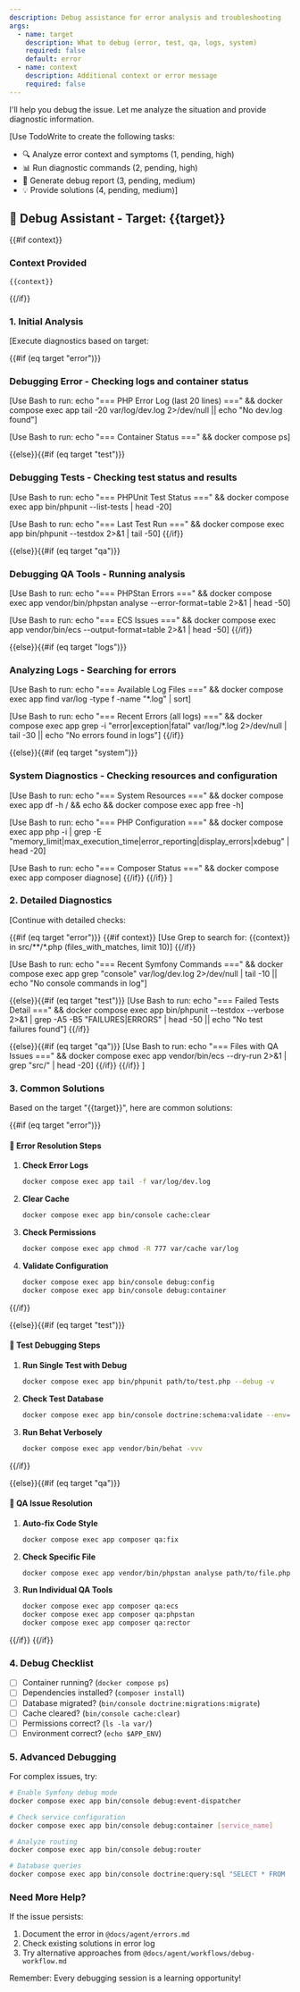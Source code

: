 ```yaml
---
description: Debug assistance for error analysis and troubleshooting
args:
  - name: target
    description: What to debug (error, test, qa, logs, system)
    required: false
    default: error
  - name: context
    description: Additional context or error message
    required: false
---
```


I'll help you debug the issue. Let me analyze the situation and provide diagnostic information.

[Use TodoWrite to create the following tasks:
- 🔍 Analyze error context and symptoms (1, pending, high)
- 📊 Run diagnostic commands (2, pending, high)
- 📝 Generate debug report (3, pending, medium)
- 💡 Provide solutions (4, pending, medium)]

## 🐛 Debug Assistant - Target: {{target}}

{{#if context}}
### Context Provided
```
{{context}}
```
{{/if}}

### 1. Initial Analysis

[Execute diagnostics based on target:

{{#if (eq target "error")}}
### Debugging Error - Checking logs and container status

[Use Bash to run: echo "=== PHP Error Log (last 20 lines) ===" && docker compose exec app tail -20 var/log/dev.log 2>/dev/null || echo "No dev.log found"]

[Use Bash to run: echo "=== Container Status ===" && docker compose ps]

{{else}}{{#if (eq target "test")}}
### Debugging Tests - Checking test status and results

[Use Bash to run: echo "=== PHPUnit Test Status ===" && docker compose exec app bin/phpunit --list-tests | head -20]

[Use Bash to run: echo "=== Last Test Run ===" && docker compose exec app bin/phpunit --testdox 2>&1 | tail -50]
{{/if}}

{{else}}{{#if (eq target "qa")}}
### Debugging QA Tools - Running analysis

[Use Bash to run: echo "=== PHPStan Errors ===" && docker compose exec app vendor/bin/phpstan analyse --error-format=table 2>&1 | head -50]

[Use Bash to run: echo "=== ECS Issues ===" && docker compose exec app vendor/bin/ecs --output-format=table 2>&1 | head -50]
{{/if}}

{{else}}{{#if (eq target "logs")}}
### Analyzing Logs - Searching for errors

[Use Bash to run: echo "=== Available Log Files ===" && docker compose exec app find var/log -type f -name "*.log" | sort]

[Use Bash to run: echo "=== Recent Errors (all logs) ===" && docker compose exec app grep -i "error\|exception\|fatal" var/log/*.log 2>/dev/null | tail -30 || echo "No errors found in logs"]
{{/if}}

{{else}}{{#if (eq target "system")}}
### System Diagnostics - Checking resources and configuration

[Use Bash to run: echo "=== System Resources ===" && docker compose exec app df -h / && echo && docker compose exec app free -h]

[Use Bash to run: echo "=== PHP Configuration ===" && docker compose exec app php -i | grep -E "memory_limit|max_execution_time|error_reporting|display_errors|xdebug" | head -20]

[Use Bash to run: echo "=== Composer Status ===" && docker compose exec app composer diagnose]
{{/if}}
{{/if}}
]

### 2. Detailed Diagnostics

[Continue with detailed checks:

{{#if (eq target "error")}}
{{#if context}}
[Use Grep to search for: {{context}} in src/**/*.php (files_with_matches, limit 10)]
{{/if}}

[Use Bash to run: echo "=== Recent Symfony Commands ===" && docker compose exec app grep "console" var/log/dev.log 2>/dev/null | tail -10 || echo "No console commands in log"]

{{else}}{{#if (eq target "test")}}
[Use Bash to run: echo "=== Failed Tests Detail ===" && docker compose exec app bin/phpunit --testdox --verbose 2>&1 | grep -A5 -B5 "FAILURES\|ERRORS" | head -50 || echo "No test failures found"]
{{/if}}

{{else}}{{#if (eq target "qa")}}
[Use Bash to run: echo "=== Files with QA Issues ===" && docker compose exec app vendor/bin/ecs --dry-run 2>&1 | grep "src/" | head -20]
{{/if}}
{{/if}}
]

### 3. Common Solutions

Based on the target "{{target}}", here are common solutions:

{{#if (eq target "error")}}
#### 🔧 Error Resolution Steps

1. **Check Error Logs**
   ```bash
   docker compose exec app tail -f var/log/dev.log
   ```

2. **Clear Cache**
   ```bash
   docker compose exec app bin/console cache:clear
   ```

3. **Check Permissions**
   ```bash
   docker compose exec app chmod -R 777 var/cache var/log
   ```

4. **Validate Configuration**
   ```bash
   docker compose exec app bin/console debug:config
   docker compose exec app bin/console debug:container
   ```
{{/if}}

{{else}}{{#if (eq target "test")}}
#### 🧪 Test Debugging Steps

1. **Run Single Test with Debug**
   ```bash
   docker compose exec app bin/phpunit path/to/test.php --debug -v
   ```

2. **Check Test Database**
   ```bash
   docker compose exec app bin/console doctrine:schema:validate --env=test
   ```

3. **Run Behat Verbosely**
   ```bash
   docker compose exec app vendor/bin/behat -vvv
   ```
{{/if}}

{{else}}{{#if (eq target "qa")}}
#### 🎨 QA Issue Resolution

1. **Auto-fix Code Style**
   ```bash
   docker compose exec app composer qa:fix
   ```

2. **Check Specific File**
   ```bash
   docker compose exec app vendor/bin/phpstan analyse path/to/file.php
   ```

3. **Run Individual QA Tools**
   ```bash
   docker compose exec app composer qa:ecs
   docker compose exec app composer qa:phpstan
   docker compose exec app composer qa:rector
   ```
{{/if}}
{{/if}}

### 4. Debug Checklist

- [ ] Container running? (`docker compose ps`)
- [ ] Dependencies installed? (`composer install`)
- [ ] Database migrated? (`bin/console doctrine:migrations:migrate`)
- [ ] Cache cleared? (`bin/console cache:clear`)
- [ ] Permissions correct? (`ls -la var/`)
- [ ] Environment correct? (`echo $APP_ENV`)

### 5. Advanced Debugging

For complex issues, try:

```bash
# Enable Symfony debug mode
docker compose exec app bin/console debug:event-dispatcher

# Check service configuration
docker compose exec app bin/console debug:container [service_name]

# Analyze routing
docker compose exec app bin/console debug:router

# Database queries
docker compose exec app bin/console doctrine:query:sql "SELECT * FROM ..."
```

### Need More Help?

If the issue persists:
1. Document the error in `@docs/agent/errors.md`
2. Check existing solutions in error log
3. Try alternative approaches from `@docs/agent/workflows/debug-workflow.md`

Remember: Every debugging session is a learning opportunity!